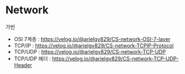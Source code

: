 # Network

가빈
- OSI 7계층 : https://velog.io/@arielgv829/CS-network-OSI-7-layer
- TCP/IP : https://velog.io/@arielgv829/CS-network-TCPIP-Protocol
- TCP/UDP : https://velog.io/@arielgv829/CS-network-TCP-UDP
- TCP/UDP 헤더 : https://velog.io/@arielgv829/CS-network-TCP-UDP-Header
